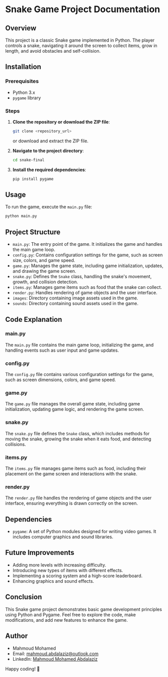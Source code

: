# Snake Game Project Documentation

## Overview

This project is a classic Snake game implemented in Python. The player controls a snake, navigating it around the screen to collect items, grow in length, and avoid obstacles and self-collision.

## Installation

### Prerequisites

- Python 3.x
- `pygame` library

### Steps

1. **Clone the repository or download the ZIP file**:
   ```sh
   git clone <repository_url>
   ```
   or download and extract the ZIP file.

2. **Navigate to the project directory**:
   ```sh
   cd snake-final
   ```

3. **Install the required dependencies**:
   ```sh
   pip install pygame
   ```

## Usage

To run the game, execute the `main.py` file:

```sh
python main.py
```

## Project Structure

- `main.py`: The entry point of the game. It initializes the game and handles the main game loop.
- `config.py`: Contains configuration settings for the game, such as screen size, colors, and game speed.
- `game.py`: Manages the game state, including game initialization, updates, and drawing the game screen.
- `snake.py`: Defines the `Snake` class, handling the snake's movement, growth, and collision detection.
- `items.py`: Manages game items such as food that the snake can collect.
- `render.py`: Handles rendering of game objects and the user interface.
- `images`: Directory containing image assets used in the game.
- `sounds`: Directory containing sound assets used in the game.

## Code Explanation

### main.py

The `main.py` file contains the main game loop, initializing the game, and handling events such as user input and game updates.

### config.py

The `config.py` file contains various configuration settings for the game, such as screen dimensions, colors, and game speed.

### game.py

The `game.py` file manages the overall game state, including game initialization, updating game logic, and rendering the game screen.

### snake.py

The `snake.py` file defines the `Snake` class, which includes methods for moving the snake, growing the snake when it eats food, and detecting collisions.

### items.py

The `items.py` file manages game items such as food, including their placement on the game screen and interactions with the snake.

### render.py

The `render.py` file handles the rendering of game objects and the user interface, ensuring everything is drawn correctly on the screen.

## Dependencies

- `pygame`: A set of Python modules designed for writing video games. It includes computer graphics and sound libraries.

## Future Improvements

- Adding more levels with increasing difficulty.
- Introducing new types of items with different effects.
- Implementing a scoring system and a high-score leaderboard.
- Enhancing graphics and sound effects.

## Conclusion

This Snake game project demonstrates basic game development principles using Python and Pygame. Feel free to explore the code, make modifications, and add new features to enhance the game.

## Author

- Mahmoud Mohamed
- Email: mahmoud.abdalaziz@outlook.com
- LinkedIn: [Mahmoud Mohamed Abdalaziz](https://www.linkedin.com/in/mahmoud-mohamed-abd/)

Happy coding! 🚀
